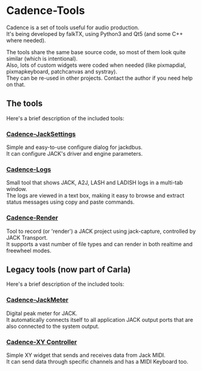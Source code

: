 # Cadence-Tools

Cadence is a set of tools useful for audio production. <br/>
It's being developed by falkTX, using Python3 and Qt5 (and some C++ where needed).

The tools share the same base source code, so most of them look quite similar (which is intentional). <br/>
Also, lots of custom widgets were coded when needed (like pixmapdial, pixmapkeyboard, patchcanvas and systray). <br/>
They can be re-used in other projects. Contact the author if you need help on that.


## The tools
Here's a brief description of the included tools:

### [Cadence-JackSettings](http://kxstudio.sourceforge.net/KXStudio:Applications:Cadence-JackSettings)
Simple and easy-to-use configure dialog for jackdbus. <br/>
It can configure JACK's driver and engine parameters.

### [Cadence-Logs](http://kxstudio.sourceforge.net/KXStudio:Applications:Cadence-Logs)
Small tool that shows JACK, A2J, LASH and LADISH logs in a multi-tab window. <br/>
The logs are viewed in a text box, making it easy to browse and extract status messages using copy and paste commands.

### [Cadence-Render](http://kxstudio.sourceforge.net/KXStudio:Applications:Cadence-Render)
Tool to record (or 'render') a JACK project using jack-capture, controlled by JACK Transport. <br/>
It supports a vast number of file types and can render in both realtime and freewheel modes.

## Legacy tools (now part of Carla)
Here's a brief description of the included tools:

### [Cadence-JackMeter](http://kxstudio.sourceforge.net/KXStudio:Applications:Cadence-JackMeter)
Digital peak meter for JACK. <br/>
It automatically connects itself to all application JACK output ports that are also connected to the system output.

### [Cadence-XY Controller](http://kxstudio.sourceforge.net/KXStudio:Applications:Cadence-XYController)
Simple XY widget that sends and receives data from Jack MIDI. <br/>
It can send data through specific channels and has a MIDI Keyboard too.
